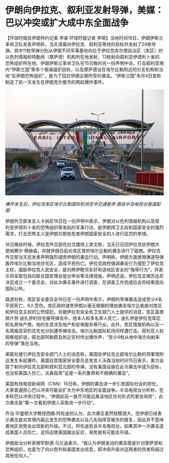 # 伊朗向伊拉克、叙利亚发射导弹，美媒：巴以冲突或扩大成中东全面战争

【环球时报驻伊朗特约记者 李睿 环球时报记者
李萌】当地时间16日，伊朗伊斯兰革命卫队发表声明称，当天凌晨向伊拉克、叙利亚等地的目标共发射了24枚导弹。其中11枚导弹分别从伊朗不同军事基地向位于伊拉克库尔德自治区（库区）的以色列情报和特勤局（摩萨德）机构所在地发射，13枚射向叙利亚伊德利卜省的恐怖组织所在地。伊朗伊斯兰革命卫队在15日晚的另一份声明中说，打击叙利亚境内“伊斯兰国”等多个极端组织目标，以及摩萨德设在埃尔比勒附近的分支机构和当地“反伊朗恐怖组织”，是为了回应伊朗近期所受的袭击。“伊斯兰国”本月4日宣称制造了前一天发生在伊朗克尔曼市的两起爆炸事件。

![4d6d217f4a866f847cd83e9e65179f5c.jpg](https://raw.githubusercontent.com/qqhsx/qqnews_image/main/2024/01/17/伊朗向伊拉克、叙利亚发射导弹，美媒：巴以冲突或扩大成中东全面战争/4d6d217f4a866f847cd83e9e65179f5c.jpg)

_爆炸发生后，伊拉克库区埃尔比勒国际机场空中交通暂停 图自半岛电视台报道配图_

伊朗外交部发言人卡纳尼16日在一份声明中表示，伊朗对以色列情报机构以及叙利亚伊德利卜省的恐怖组织等发起的军事行动，是伊朗捍卫主权和国家安全的强烈需求，打击恐怖主义是伊朗对那些危害伊朗国家安全的人进行惩罚的举措。

16日晚些时候，伊拉克外交部在社交媒体上发文称，当天已召回伊拉克驻伊朗大使纳赛尔·穆赫森，并就伊朗日前对库区首府埃尔比勒的袭击进行了磋商。伊拉克外交部当天还发表声明强烈谴责伊朗的袭击行动。声明称，伊朗方面使用弹道导弹轰炸埃尔比勒当地住宅区，造成平民伤亡。伊拉克政府强调袭击行为侵犯了伊拉克主权，威胁伊拉克人民安全，是对两伊睦邻友好和该地区安全的“侮辱行为”，并表示将采取包括向联合国安理会提出申诉等法律措施。声明还说，伊拉克总理苏达尼决定成立一个委员会，对此次袭击事件进行调查，在调查工作完成后会将结果面向国际公布。

路透社称，库区安全委员会16日在一份声明中表示，伊朗的导弹袭击造成至少4名平民死亡、6人受伤。库区政府谴责伊朗以毫无根据的理由袭击埃尔比勒是对库区和伊拉克主权的公然侵犯。另据伊拉克安全和卫生部门人士提供的消息，库区富商佩什劳·迪扎伊的住宅被导弹击中，他本人和多名家人死亡。迪扎伊是伊拉克库区知名房地产商，他的生意涉及地产和安保服务等行业。此外，库区情报机构以及一名情报高官的住宅也分别遭导弹攻击。埃尔比勒国际机场同样遭打击。叙利亚人权观察组织说，叙北部阿勒颇及附近农村传出爆炸声，“至少4枚从地中海方向射来的导弹”落在当地。

美联社援引伊拉克安全部门人士的消息称，美国驻伊拉克北部埃尔比勒的领事馆附近发生多起爆炸。美国白宫国家安全委员会发言人沃森当地时间15日表示，美方追踪了射向伊拉克北部和叙利亚北部的导弹，没有美国设施在此次袭击中成为目标，也没有美国人伤亡。沃森指责“这是一系列鲁莽和不精确的袭击”。

美国有线电视新闻网（CNN）16日称，伊朗的袭击进一步引发国际社会的担忧，大家普遍担心巴以冲突可能会扩大为中东地区的全面战争。半岛电视台分析称，在本轮巴以冲突过程中，“伊朗此前一直尽可能远离该地区任何形式的紧张局势”，此次袭击是“第一次看到伊朗人采取进一步行动”。

乔治·华盛顿大学教授西娜·阿佐迪则认为，此次袭击虽然规模很大，但伊朗已经表示袭击是对其境内最近发生的恐怖袭击以及几名指挥官被杀的报复，因此并不意味着地区局势会出现新的升级。不过，阿佐迪告诉半岛电视台，如果其中一次袭击造成美国人员伤亡，这将迫使美国做出反应，局势就有可能会升级。

伊朗政治分析家穆罕默德·马兰迪表示，“我认为伊朗发动的袭击既是针对摩萨德和恐怖组织，也是为了向以色列和美国发出信息，即冲突升级对这两者的伤害将超过其他任何人。”

